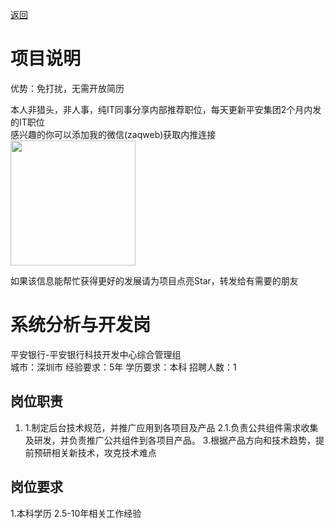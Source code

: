 [返回](../../)

# 项目说明

优势：免打扰，无需开放简历

本人非猎头，非人事，纯IT同事分享内部推荐职位，每天更新平安集团2个月内发的IT职位  
感兴趣的你可以添加我的微信(zaqweb)获取内推连接  
<img src="https://github.com/zaqweb/PA-IT-JOBS/blob/master/WechatICode.jpeg"  height="200" width="200">

如果该信息能帮忙获得更好的发展请为项目点亮Star，转发给有需要的朋友

# 系统分析与开发岗
平安银行-平安银行科技开发中心综合管理组  
城市：深圳市 经验要求：5年 学历要求：本科  招聘人数：1

## 岗位职责
1. 1.制定后台技术规范，并推广应用到各项目及产品
2.1.负责公共组件需求收集及研发，并负责推广公共组件到各项目产品。
3.根据产品方向和技术趋势，提前预研相关新技术，攻克技术难点

## 岗位要求
1.本科学历
2.5-10年相关工作经验




